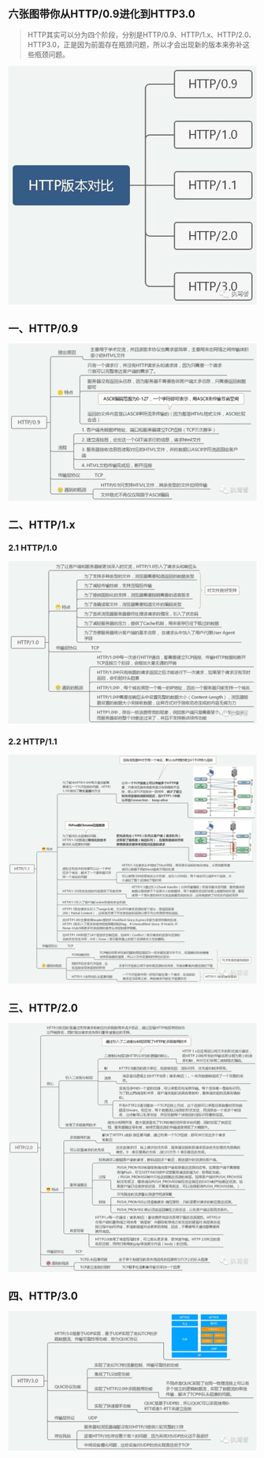 ## 六张图带你从HTTP/0.9进化到HTTP3.0

> HTTP其实可以分为四个阶段，分别是HTTP/0.9、HTTP/1.x、HTTP/2.0、HTTP3.0，正是因为前面存在瓶颈问题，所以才会出现新的版本来弥补这些瓶颈问题。

![图片](1.webp)

## 一、HTTP/0.9

![图片](2.webp)

## 二、HTTP/1.x

### 2.1 HTTP/1.0

![图片](3.webp)

### 2.2 HTTP/1.1

![图片](4.webp)

## 三、HTTP/2.0

![图片](5.webp)

## 四、HTTP/3.0

![图片](6.webp)

> 